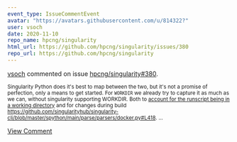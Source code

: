 ```yaml
---
event_type: IssueCommentEvent
avatar: "https://avatars.githubusercontent.com/u/814322?"
user: vsoch
date: 2020-11-10
repo_name: hpcng/singularity
html_url: https://github.com/hpcng/singularity/issues/380
repo_url: https://github.com/hpcng/singularity
---
```


<a href='https://github.com/vsoch' target='_blank'>vsoch</a> commented on issue <a href='https://github.com/hpcng/singularity/issues/380' target='_blank'>hpcng/singularity#380</a>.

<small>Singularity Python does it's best to map between the two, but it's not a promise of perfection, only a means to get started. For `WORKDIR` we already try to capture it as much as we can, without singularity supporting WORKDIR. Both to [account for the runscript being in a working directory](https://github.com/singularityhub/singularity-cli/blob/master/spython/main/parse/writers/singularity.py#L82) and for changes during build https://github.com/singularityhub/singularity-cli/blob/master/spython/main/parse/parsers/docker.py#L418....</small>

<a href='https://github.com/hpcng/singularity/issues/380' target='_blank'>View Comment</a>